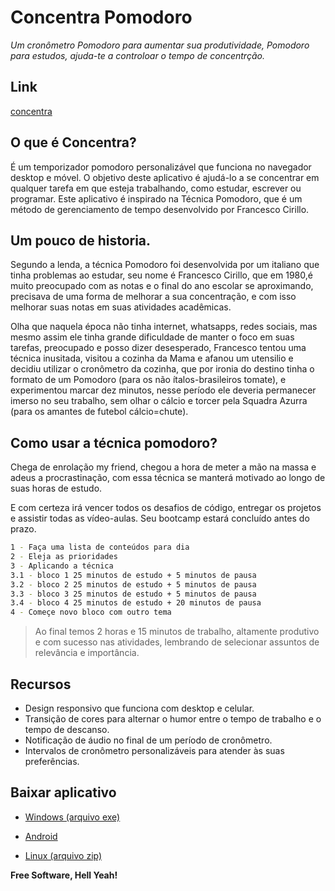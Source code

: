 # Concentra Pomodoro
_Um cronômetro Pomodoro para aumentar sua produtividade, Pomodoro para estudos, ajuda-te a controloar o tempo de concentrção._

## Link
[concentra](https://concentra.netlify.app/)

## O que é Concentra?
É um temporizador pomodoro personalizável que funciona no navegador desktop e móvel. O objetivo deste aplicativo é ajudá-lo a se concentrar em qualquer tarefa em que esteja trabalhando, como estudar, escrever ou programar. Este aplicativo é inspirado na Técnica Pomodoro, que é um método de gerenciamento de tempo desenvolvido por Francesco Cirillo.

## Um pouco de historia.
Segundo a lenda, a técnica Pomodoro foi desenvolvida por um italiano que tinha problemas ao estudar, seu nome é Francesco Cirillo, que em 1980,é muito preocupado com as notas e o final do ano escolar se aproximando, precisava de uma forma de melhorar a sua concentração, e com isso melhorar suas notas em suas atividades acadêmicas. 

Olha que naquela época não tinha internet, whatsapps, redes sociais, mas mesmo assim ele tinha grande dificuldade de manter o foco em suas tarefas, preocupado e posso dizer desesperado, Francesco tentou uma técnica inusitada, visitou a cozinha da Mama e afanou um utensilio e decidiu utilizar o cronômetro da cozinha, que por ironia do destino tinha o formato de um Pomodoro (para os não ítalos-brasileiros tomate), e experimentou marcar dez minutos, nesse período ele deveria permanecer imerso no seu trabalho, sem olhar o cálcio e torcer pela Squadra Azurra (para os amantes de futebol cálcio=chute).

## Como usar a técnica pomodoro?
Chega de enrolação my friend, chegou a hora de meter a mão na massa e adeus a procrastinação, com essa técnica se manterá motivado ao longo de suas horas de estudo. 

E com certeza irá vencer todos os desafios de código, entregar os projetos e assistir todas as vídeo-aulas. Seu bootcamp estará concluído antes do prazo.

```bash
1 - Faça uma lista de conteúdos para dia
2 - Eleja as prioridades
3 - Aplicando a técnica 
3.1 - bloco 1 25 minutos de estudo + 5 minutos de pausa
3.2 - bloco 2 25 minutos de estudo + 5 minutos de pausa
3.3 - bloco 3 25 minutos de estudo + 5 minutos de pausa
3.4 - bloco 4 25 minutos de estudo + 20 minutos de pausa
4 - Começe novo bloco com outro tema
```

> Ao final temos 2 horas e 15 minutos de trabalho, altamente produtivo e com sucesso nas atividades, lembrando de selecionar assuntos de relevância e importância.

## Recursos
- Design responsivo que funciona com desktop e celular.
- Transição de cores para alternar o humor entre o tempo de trabalho e o tempo de descanso.
- Notificação de áudio no final de um período de cronômetro.
- Intervalos de cronômetro personalizáveis para atender às suas preferências.

## Baixar aplicativo
- [Windows (arquivo exe)]()

- [Android]()

- [Linux (arquivo zip)]()

**Free Software, Hell Yeah!**
